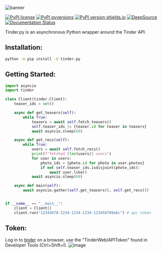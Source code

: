 ![banner](https://user-images.githubusercontent.com/30515389/175213919-b0efccd9-c337-447a-b3f4-7c5ecb1d134e.png)

[![PyPI license](https://img.shields.io/pypi/l/tinder.py.svg)](https://pypi.python.org/pypi/tinder.py/)
[![PyPI pyversions](https://img.shields.io/pypi/pyversions/tinder.py.svg)](https://pypi.python.org/pypi/tinder.py/)
[![PyPI version shields.io](https://img.shields.io/pypi/v/tinder.py.svg)](https://pypi.python.org/pypi/tinder.py/)
[![DeepSource](https://deepsource.io/gh/tiagovla/tinder.py.svg/?label=active+issues)](https://deepsource.io/gh/tiagovla/tinder.py/?ref=repository-badge)
[![Documentation Status](https://readthedocs.org/projects/tinder-py/badge/?version=latest)](https://tinder-py.readthedocs.io/en/latest/)

Tinder.py is an asynchronous Python wrapper around the Tinder API. 

## Installation:

```sh
python -m pip install -U tinder.py
```
## Getting Started:

```python
import asyncio
import tinder

class Client(tinder.Client):
    teaser_ids = set()

    async def get_teasers(self):
        while True:
            teasers = await self.fetch_teasers()
            self.teaser_ids |= {teaser.id for teaser in teasers}
            await asyncio.sleep(60)

    async def get_recs(self):
        while True:
            users = await self.fetch_recs()
            print(f"fetched {len(users)} users")
            for user in users:
                photo_ids = {photo.id for photo in user.photos}
                if not self.teaser_ids.isdisjoint(photo_ids):
                    await user.like()
            await asyncio.sleep(60)

    async def main(self):
        await asyncio.gather(self.get_teasers(), self.get_recs())


if __name__ == "__main__":
    client = Client()
    client.run("12345678-1234-1234-1234-123456789abc") # api token
```

## Token:
Log in to [tinder](https://tinder.com) on a browser, use the "TinderWeb/APIToken" found in Developer Tools (Ctrl+Shift+I).
![image](https://user-images.githubusercontent.com/30515389/175216307-d5b1bf08-5080-41c7-a250-ae252b095ab6.png)
